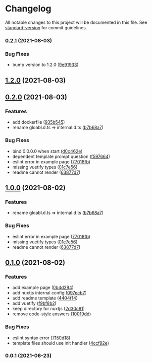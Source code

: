 # Changelog

All notable changes to this project will be documented in this file. See [standard-version](https://github.com/conventional-changelog/standard-version) for commit guidelines.

### [0.2.1](https://www.github.com/mili-project-manager/mtpl-nuxtjs/compare/v0.2.0...v0.2.1) (2021-08-03)


### Bug Fixes

* bump version to 1.2.0 ([9e91933](https://www.github.com/mili-project-manager/mtpl-nuxtjs/commit/9e91933c17a8ab574ef474a3c1bbfdaaaee3b0c4))

## [1.2.0](https://github.com/mili-project-manager/mtpl-nuxtjs/compare/v0.2.0...v1.2.0) (2021-08-03)

## [0.2.0](https://www.github.com/mili-project-manager/mtpl-nuxtjs/compare/v0.1.0...v0.2.0) (2021-08-03)


### Features

* add dockerfile ([935b545](https://www.github.com/mili-project-manager/mtpl-nuxtjs/commit/935b545545cd355c16aee6521a4e17a73928e475))
* rename gloabl.d.ts => internal.d.ts ([b7b68a7](https://www.github.com/mili-project-manager/mtpl-nuxtjs/commit/b7b68a79375adeb0702cabbee519e7af88fa280d))


### Bug Fixes

* bind 0.0.0.0 when start ([d0c462e](https://www.github.com/mili-project-manager/mtpl-nuxtjs/commit/d0c462e5e0afae4996c743fecb8da9f6b7eae586))
* dependent template prompt question ([f597664](https://www.github.com/mili-project-manager/mtpl-nuxtjs/commit/f5976642941012b506fcdfb1d231f91fb17eb56b))
* eslint error in example page ([77018fb](https://www.github.com/mili-project-manager/mtpl-nuxtjs/commit/77018fb72ff762c1faea63678a57acb3eda7e482))
* missing vuetify types ([01c7e56](https://www.github.com/mili-project-manager/mtpl-nuxtjs/commit/01c7e56d08d33b7ff560c1b52d0e1e83fd825b3d))
* readme cannot render ([63877d7](https://www.github.com/mili-project-manager/mtpl-nuxtjs/commit/63877d72f955e425dfd440792bf1352b89909dd0))

## [1.0.0](https://github.com/mili-project-manager/mtpl-nuxtjs/compare/v0.1.0...v1.0.0) (2021-08-02)


### Features

* rename gloabl.d.ts => internal.d.ts ([b7b68a7](https://github.com/mili-project-manager/mtpl-nuxtjs/commit/b7b68a79375adeb0702cabbee519e7af88fa280d))


### Bug Fixes

* eslint error in example page ([77018fb](https://github.com/mili-project-manager/mtpl-nuxtjs/commit/77018fb72ff762c1faea63678a57acb3eda7e482))
* missing vuetify types ([01c7e56](https://github.com/mili-project-manager/mtpl-nuxtjs/commit/01c7e56d08d33b7ff560c1b52d0e1e83fd825b3d))
* readme cannot render ([63877d7](https://github.com/mili-project-manager/mtpl-nuxtjs/commit/63877d72f955e425dfd440792bf1352b89909dd0))

## [0.1.0](https://www.github.com/mili-project-manager/mtpl-nuxtjs/compare/v0.0.1...v0.1.0) (2021-08-02)


### Features

* add example page ([0b4d284](https://www.github.com/mili-project-manager/mtpl-nuxtjs/commit/0b4d2849baa7e83dd70690340bb7b2298d8256ec))
* add nuxtjs internal config ([097ecb7](https://www.github.com/mili-project-manager/mtpl-nuxtjs/commit/097ecb789fde92463ffc65bcaaaa711f0d407720))
* add readme template ([4404f14](https://www.github.com/mili-project-manager/mtpl-nuxtjs/commit/4404f1452dc8a49cc30617553055e07b3dd00ed8))
* add vuetify ([f9bf8b2](https://www.github.com/mili-project-manager/mtpl-nuxtjs/commit/f9bf8b2753951f87eb9029b0bd0d0aa666a50811))
* keep directory for nuxtjs ([2d30c81](https://www.github.com/mili-project-manager/mtpl-nuxtjs/commit/2d30c813249bc1f6cf33f764538f31644472f906))
* remove code-style answers ([10019dd](https://www.github.com/mili-project-manager/mtpl-nuxtjs/commit/10019dde2c0d702144bb7732bf98154a3806d64a))


### Bug Fixes

* eslint syntax error ([7150d18](https://www.github.com/mili-project-manager/mtpl-nuxtjs/commit/7150d185d237952d1ae30802811adafa7c7ba7c9))
* template files should use init handler ([4ccf92e](https://www.github.com/mili-project-manager/mtpl-nuxtjs/commit/4ccf92e99e93255cb1cde18153c4ec33ff3d3577))

### 0.0.1 (2021-06-23)
